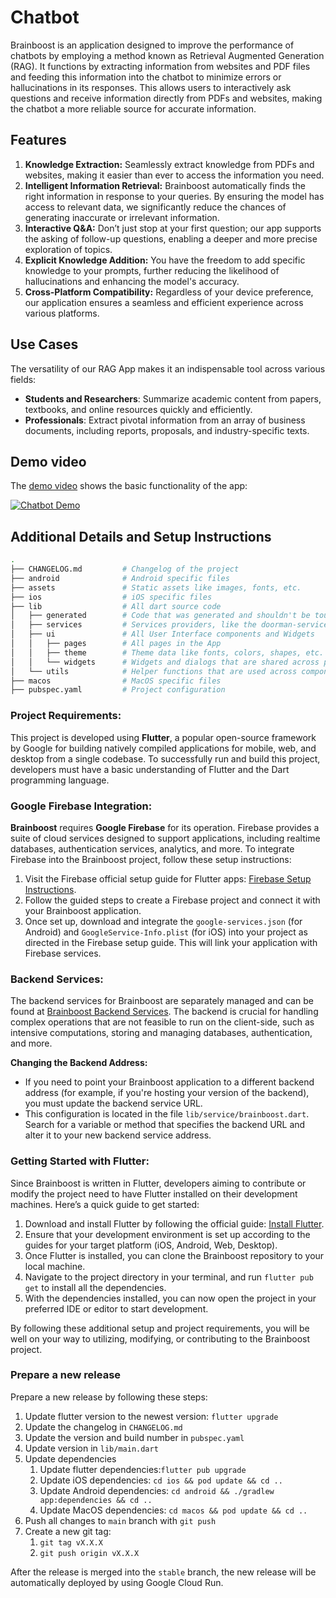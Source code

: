 # Chatbot

Brainboost is an application designed to improve the performance of chatbots by employing a method
known as Retrieval Augmented Generation (RAG). It functions by extracting information from websites
and PDF files and feeding this information into the chatbot to minimize errors or hallucinations in
its responses. This allows users to interactively ask questions and receive information directly
from PDFs and websites, making the chatbot a more reliable source for accurate information.

## Features

1. **Knowledge Extraction:** Seamlessly extract knowledge from PDFs and websites, making it easier
   than ever to access the information you need.
2. **Intelligent Information Retrieval:** Brainboost automatically finds the right information in
   response to your queries. By ensuring the model has access to relevant data, we significantly
   reduce the chances of generating inaccurate or irrelevant information.
3. **Interactive Q&A:** Don’t just stop at your first question; our app supports the asking of
   follow-up questions, enabling a deeper and more precise exploration of topics.
4. **Explicit Knowledge Addition:** You have the freedom to add specific knowledge to your prompts,
   further reducing the likelihood of hallucinations and enhancing the model's accuracy.
5. **Cross-Platform Compatibility:** Regardless of your device preference, our application ensures a
   seamless and efficient experience across various platforms.

## Use Cases

The versatility of our RAG App makes it an indispensable tool across various fields:

- **Students and Researchers**: Summarize academic content from papers, textbooks, and online
  resources quickly and efficiently.
- **Professionals**: Extract pivotal information from an array of business documents, including
  reports, proposals, and industry-specific texts.

## Demo video

The [demo video](https://youtu.be/Whr3nZ6-82c) shows the basic functionality of the app:

[![Chatbot Demo](https://img.youtube.com/vi/Whr3nZ6-82c/0.jpg)](https://youtu.be/Whr3nZ6-82c)

## Additional Details and Setup Instructions

```bash
.
├── CHANGELOG.md         # Changelog of the project
├── android              # Android specific files
├── assets               # Static assets like images, fonts, etc.
├── ios                  # iOS specific files
├── lib                  # All dart source code
│   ├── generated        # Code that was generated and shouldn't be touched!
│   ├── services         # Services providers, like the doorman-service, for UI components
│   ├── ui               # All User Interface components and Widgets
│   │   ├── pages        # All pages in the App
│   │   ├── theme        # Theme data like fonts, colors, shapes, etc.
│   │   └── widgets      # Widgets and dialogs that are shared across pages
│   └── utils            # Helper functions that are used across components
├── macos                # MacOS specific files
├── pubspec.yaml         # Project configuration

```

### Project Requirements:

This project is developed using **Flutter**, a popular open-source framework by Google for building
natively compiled applications for mobile, web, and desktop from a single codebase. To successfully
run and build this project, developers must have a basic understanding of Flutter and the Dart
programming language.

### Google Firebase Integration:

**Brainboost** requires **Google Firebase** for its operation. Firebase provides a suite of cloud
services designed to support applications, including realtime databases, authentication services,
analytics, and more. To integrate Firebase into the Brainboost project, follow these setup
instructions:

1. Visit the Firebase official setup guide for Flutter
   apps: [Firebase Setup Instructions](https://firebase.google.com/docs/flutter/setup).
2. Follow the guided steps to create a Firebase project and connect it with your Brainboost
   application.
3. Once set up, download and integrate the `google-services.json` (for Android)
   and `GoogleService-Info.plist` (for iOS) into your project as directed in the Firebase setup
   guide. This will link your application with Firebase services.

### Backend Services:

The backend services for Brainboost are separately managed and can be found
at [Brainboost Backend Services](https://github.com/pzierahn/chatbot_services). The backend is
crucial for handling complex operations that are not feasible to run on the client-side, such as
intensive computations, storing and managing databases, authentication, and more.

**Changing the Backend Address:**

- If you need to point your Brainboost application to a different backend address (for example, if
  you're hosting your version of the backend), you must update the backend service URL.
- This configuration is located in the file `lib/service/brainboost.dart`. Search for a variable or
  method that specifies the backend URL and alter it to your new backend service address.

### Getting Started with Flutter:

Since Brainboost is written in Flutter, developers aiming to contribute or modify the project need
to have Flutter installed on their development machines. Here’s a quick guide to get started:

1. Download and install Flutter by following the official
   guide: [Install Flutter](https://flutter.dev/docs/get-started/install).
2. Ensure that your development environment is set up according to the guides for your target
   platform (iOS, Android, Web, Desktop).
3. Once Flutter is installed, you can clone the Brainboost repository to your local machine.
4. Navigate to the project directory in your terminal, and run `flutter pub get` to install all the
   dependencies.
5. With the dependencies installed, you can now open the project in your preferred IDE or editor to
   start development.

By following these additional setup and project requirements, you will be well on your way to
utilizing, modifying, or contributing to the Brainboost project.

### Prepare a new release

Prepare a new release by following these steps:

1. Update flutter version to the newest version: `flutter upgrade`
2. Update the changelog in `CHANGELOG.md`
3. Update the version and build number in `pubspec.yaml`
4. Update version in `lib/main.dart`
5. Update dependencies
    1. Update flutter dependencies:`flutter pub upgrade`
    2. Update iOS dependencies: `cd ios && pod update && cd ..`
    3. Update Android dependencies: `cd android && ./gradlew app:dependencies && cd ..`
    4. Update MacOS dependencies: `cd macos && pod update && cd ..`
6. Push all changes to `main` branch with `git push`
7. Create a new git tag:
    1. `git tag vX.X.X`
    2. `git push origin vX.X.X`

After the release is merged into the `stable` branch, the new release will be automatically deployed
by using Google Cloud Run.